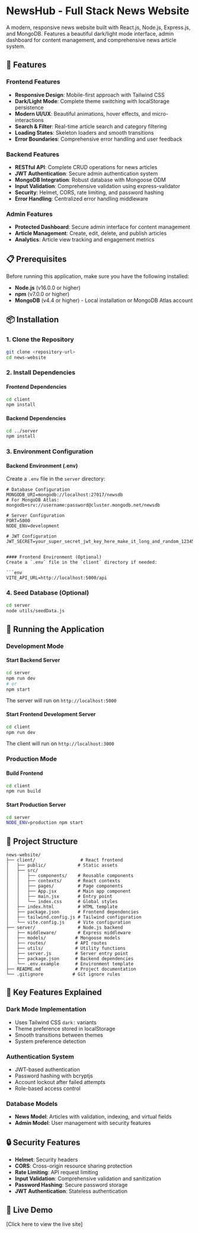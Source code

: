 # NewsHub - Full Stack News Website

A modern, responsive news website built with React.js, Node.js, Express.js, and MongoDB. Features a beautiful dark/light mode interface, admin dashboard for content management, and comprehensive news article system.

## 🚀 Features

### Frontend Features
- **Responsive Design**: Mobile-first approach with Tailwind CSS
- **Dark/Light Mode**: Complete theme switching with localStorage persistence
- **Modern UI/UX**: Beautiful animations, hover effects, and micro-interactions
- **Search & Filter**: Real-time article search and category filtering
- **Loading States**: Skeleton loaders and smooth transitions
- **Error Boundaries**: Comprehensive error handling and user feedback

### Backend Features
- **RESTful API**: Complete CRUD operations for news articles
- **JWT Authentication**: Secure admin authentication system
- **MongoDB Integration**: Robust database with Mongoose ODM
- **Input Validation**: Comprehensive validation using express-validator
- **Security**: Helmet, CORS, rate limiting, and password hashing
- **Error Handling**: Centralized error handling middleware

### Admin Features
- **Protected Dashboard**: Secure admin interface for content management
- **Article Management**: Create, edit, delete, and publish articles
- **Analytics**: Article view tracking and engagement metrics

## 📋 Prerequisites

Before running this application, make sure you have the following installed:

- **Node.js** (v16.0.0 or higher)
- **npm** (v7.0.0 or higher)
- **MongoDB** (v4.4 or higher) - Local installation or MongoDB Atlas account

## 📦 Installation

### 1. Clone the Repository
```bash
git clone <repository-url>
cd news-website
```

### 2. Install Dependencies

#### Frontend Dependencies
```bash
cd client
npm install
```

#### Backend Dependencies
```bash
cd ../server
npm install
```

### 3. Environment Configuration

#### Backend Environment (.env)
Create a `.env` file in the `server` directory:

```env
# Database Configuration
MONGODB_URI=mongodb://localhost:27017/newsdb
# For MongoDB Atlas: mongodb+srv://username:password@cluster.mongodb.net/newsdb

# Server Configuration
PORT=5000
NODE_ENV=development

# JWT Configuration
JWT_SECRET=your_super_secret_jwt_key_here_make_it_long_and_random_123456789


#### Frontend Environment (Optional)
Create a `.env` file in the `client` directory if needed:

```env
VITE_API_URL=http://localhost:5000/api
```

### 4. Seed Database (Optional)
```bash
cd server
node utils/seedData.js
```

## 🚀 Running the Application

### Development Mode

#### Start Backend Server
```bash
cd server
npm run dev
# or
npm start
```
The server will run on `http://localhost:5000`

#### Start Frontend Development Server
```bash
cd client
npm run dev
```
The client will run on `http://localhost:3000`

### Production Mode

#### Build Frontend
```bash
cd client
npm run build
```

#### Start Production Server
```bash
cd server
NODE_ENV=production npm start
```

## 🎨 Project Structure

```
news-website/
├── client/                 # React frontend
│   ├── public/            # Static assets
│   ├── src/
│   │   ├── components/    # Reusable components
│   │   ├── contexts/      # React contexts
│   │   ├── pages/         # Page components
│   │   ├── App.jsx        # Main app component
│   │   ├── main.jsx       # Entry point
│   │   └── index.css      # Global styles
│   ├── index.html         # HTML template
│   ├── package.json       # Frontend dependencies
│   ├── tailwind.config.js # Tailwind configuration
│   └── vite.config.js     # Vite configuration
├── server/                # Node.js backend
│   ├── middleware/        # Express middleware
│   ├── models/           # Mongoose models
│   ├── routes/           # API routes
│   ├── utils/            # Utility functions
│   ├── server.js         # Server entry point
│   ├── package.json      # Backend dependencies
│   └── .env.example      # Environment template
├── README.md             # Project documentation
└── .gitignore           # Git ignore rules
```

## 🔧 Key Features Explained

### Dark Mode Implementation
- Uses Tailwind CSS `dark:` variants
- Theme preference stored in localStorage
- Smooth transitions between themes
- System preference detection

### Authentication System
- JWT-based authentication
- Password hashing with bcryptjs
- Account lockout after failed attempts
- Role-based access control

### Database Models
- **News Model**: Articles with validation, indexing, and virtual fields
- **Admin Model**: User management with security features

## 🔒 Security Features

- **Helmet**: Security headers
- **CORS**: Cross-origin resource sharing protection
- **Rate Limiting**: API request limiting
- **Input Validation**: Comprehensive validation and sanitization
- **Password Hashing**: Secure password storage
- **JWT Authentication**: Stateless authentication


## 🔗 Live Demo

[Click here to view the live site]
